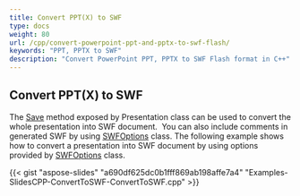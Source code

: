 ```yaml
---
title: Convert PPT(X) to SWF
type: docs
weight: 80
url: /cpp/convert-powerpoint-ppt-and-pptx-to-swf-flash/
keywords: "PPT, PPTX to SWF"
description: "Convert PowerPoint PPT, PPTX to SWF Flash format in C++"
---
```


## **Convert PPT(X) to SWF**
The [Save](https://apireference.aspose.com/cpp/slides/class/aspose.slides.presentation/#a18df81989014383671668617295f4297) method exposed by Presentation class can be used to convert the whole presentation into SWF document.  You can also include comments in generated SWF by using [SWFOptions](https://apireference.aspose.com/cpp/slides/class/aspose.slides.export.swf_options/) class. The following example shows how to convert a presentation into SWF document by using options provided by [SWFOptions](https://apireference.aspose.com/cpp/slides/class/aspose.slides.export.swf_options/) class.

{{< gist "aspose-slides" "a690df625dc0b1fff869ab198affe7a4" "Examples-SlidesCPP-ConvertToSWF-ConvertToSWF.cpp" >}}
